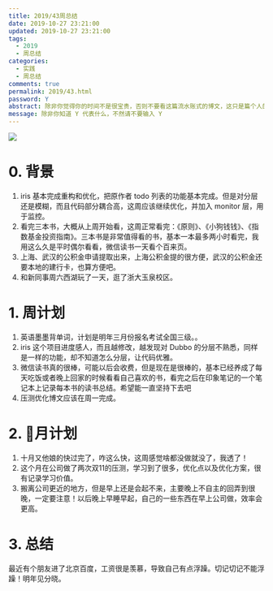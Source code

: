 ```yaml
---
title: 2019/43周总结
date: 2019-10-27 23:21:00
updated: 2019-10-27 23:21:00
tags:
  - 2019
  - 周总结
categories: 
  - 实践
  - 周总结
comments: true
permalink: 2019/43.html  
password: Y
abstract: 除非你觉得你的时间不是很宝贵，否则不要看这篇流水账式的博文，这只是篇个人的工作的学习一个总结而已，没有包含任何的技术细节
message: 除非你知道 Y 代表什么，不然请不要输入 Y
---
```


![][0]  

# 0. 背景

1. iris 基本完成重构和优化，把原作者 todo 列表的功能基本完成。但是对分层还是模糊，而且代码部分耦合高，这周应该继续优化，并加入 monitor 层，用于监控。
2. 看完三本书，大概从上周开始看，这周正常看完：《原则》、《小狗钱钱》、《指数基金投资指南》。三本书是非常值得看的书，基本一本最多两小时看完，我用这么久是平时偶尔看看，微信读书一天看个百来页。
3. 上海、武汉的公积金申请提取出来，上海公积金提的很方便，武汉的公积金还要本地的建行卡，也算方便吧。
4. 和新同事周六西湖玩了一天，逛了浙大玉泉校区。

<!--more-->

# 1. 周计划

1. 英语墨墨背单词，计划是明年三月份报名考试全国三级。。
2. iris 这个项目进度感人，而且越修改，越发现对 Dubbo 的分层不熟悉，同样是一样的功能，却不知道怎么分层，让代码优雅。
3. 微信读书真的很棒，可能以后会收费，但是现在是很棒的，基本已经养成了每天吃饭或者晚上回家的时候看看自己喜欢的书，看完之后在印象笔记的一个笔记本上记录每本书的读书总结。希望能一直坚持下去吧
4. 压测优化博文应该在周一完成。

# 2. 月计划

1. 十月又他娘的快过完了，咋这么快，这周感觉啥都没做就没了，我透了！
2. 这个月在公司做了两次双11的压测，学习到了很多，优化点以及优化方案，很有记录学习价值。
3. 搬离公司更近的地方，但是早上还是会起不来，主要晚上不自主的回弄到很晚，一定要注意！以后晚上早睡早起，自己的一些东西在早上公司做，效率会更高。

# 3. 总结

最近有个朋友进了北京百度，工资很是羡慕，导致自己有点浮躁。切记切记不能浮躁！明年见分晓。

[0]: https://leran2deeplearnjavawebtech.oss-cn-beijing.aliyuncs.com/background/2019-10-28%E9%BB%91%E9%87%91.webp
